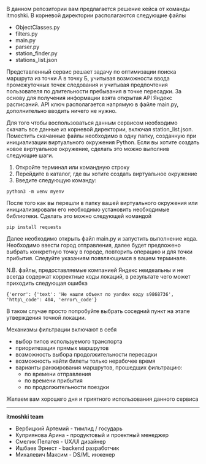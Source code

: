 В данном репозитории вам предлагается решение кейса от команды itmoshki. В корневой директории располагаются следующие файлы 

- ObjectClasses.py  
- filters.py  
- main.py  
- parser.py
- station\_finder.py  
- stations\_list.json

Представленный сервис решает задачу по оптимизации поиска маршрута из точки А в точку Б, учитывая возможности ввода промежуточных точек следования и учитывая предпочтения пользователя по длительности пребывания в точке пересадки. За основу для получения информации взята открытая API Яндекс расписаний. 
API ключ располагается напрямую в файле main.py, дополнительно вводить ничего не нужно.

Для того чтобы воспользоваться данным сервисом необходимо скачать все данные из корневой директории, включая station\_list.json. Поместить скачанные файлы необходимо в одну папку, созданную при инициализации виртуального окружения Python. Если вы хотите создать новое виртуальное окружение, сделать это можно выполнив следующие шаги.

1. Откройте терминал или командную строку  
2. Перейдите в каталог, где вы хотите создать виртуальное окружение  
3. Введите следующую команду:  

~~~
python3 -m venv myenv 
~~~

После того как вы перешли в папку вашей виртуального окружения или инициализировали его необходимо установить необходимые библиотеки. Сделать это можно следующей командой  

~~~
pip install requests 
~~~

Далее необходимо открыть файл main.py и запустить выполнение кода. Необходимо ввести город отправления, далее будет предложено выбрать конкретную точку в городе, повторить операцию и для точки прибытия. Следуйте указаниям появляющимся в вашем терминале.

N.B. файлы, предоставляемые компанией Яндекс неидеальны и не всегда содержат корректные коды локаций, в результате чего может приходить следующая ошибка 
~~~
{'error': {'text': 'Не нашли объект по yandex коду s9868736', 'http\_code': 404, 'error\_code'}
~~~
В таком случае просто попробуйте выбрать соседний пункт на этапе утверждения точной локации.

Механизмы фильтрации включают в себя 
- выбор типов используемого транспорта
- приоритезация прямых маршрутов
- возможность выбора продолжительности пересадки
- возможность найти билеты только нерабочее время
- варианты ранжирования маршрутов, прошедщих фильтрацию:
    - по времени отправления
    - по времени прибытия
    - по продолжительности поездки
 
Желаем вам хорошего дня и приятного использования данного сервиса 

----
**itmoshki team**
- Вербицкий Артемий - тимлид / государь
- Куприянова Арина - продуктовый и проектный менеджер
- Смелик Пелагея - UX/UI дизайнер
- Ишбаев Эрнест - backend разработчик
- Михалевич Максим - DS/ML инженер 

